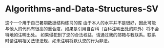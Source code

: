 # Algorithms-and-Data-Structures-SV
这个一个用于自己暑期数据结构练习的库
由于本人的水平并不是很好，因此可能与他人的代码有很高的重合度，如果是引用自百科（百科注明出处的除外）将不会特地的注明出处。
如果侵犯到了您的合法权益，请通过我的邮箱与我联系。联系时请注明相关法律法规，如未注明将默认您的行为非法。
